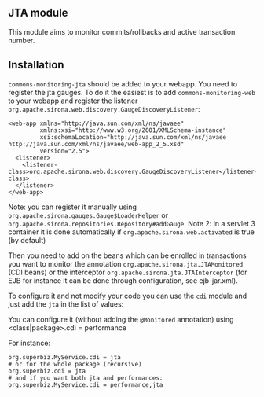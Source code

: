 <!---
Licensed to the Apache Software Foundation (ASF) under one
or more contributor license agreements.  See the NOTICE file
distributed with this work for additional information
regarding copyright ownership.  The ASF licenses this file
to you under the Apache License, Version 2.0 (the
"License"); you may not use this file except in compliance
with the License.  You may obtain a copy of the License at

  http://www.apache.org/licenses/LICENSE-2.0

Unless required by applicable law or agreed to in writing,
software distributed under the License is distributed on an
"AS IS" BASIS, WITHOUT WARRANTIES OR CONDITIONS OF ANY
KIND, either express or implied.  See the License for the
specific language governing permissions and limitations
under the License.
-->
## JTA module

This module aims to monitor commits/rollbacks and active transaction number.

## Installation

`commons-monitoring-jta` should be added to your webapp. You need to register the jta gauges. To do it the easiest is
to add `commons-monitoring-web` to your webapp and register the listener `org.apache.sirona.web.discovery.GaugeDiscoveryListener`:

    <web-app xmlns="http://java.sun.com/xml/ns/javaee"
             xmlns:xsi="http://www.w3.org/2001/XMLSchema-instance"
             xsi:schemaLocation="http://java.sun.com/xml/ns/javaee http://java.sun.com/xml/ns/javaee/web-app_2_5.xsd"
             version="2.5">
      <listener>
        <listener-class>org.apache.sirona.web.discovery.GaugeDiscoveryListener</listener-class>
      </listener>
    </web-app>

Note: you can register it manually using `org.apache.sirona.gauges.Gauge$LoaderHelper` or `org.apache.sirona.repositories.Repository#addGauge`.
Note 2: in a servlet 3 container it is done automatically if `org.apache.sirona.web.activated` is true (by default)

Then you need to add on the beans which can be enrolled in transactions you want to monitor the annotation
`org.apache.sirona.jta.JTAMonitored` (CDI beans) or the interceptor `org.apache.sirona.jta.JTAInterceptor`
(for EJB for instance it can be done through configuration, see ejb-jar.xml).

To configure it and not modify your code you can use the `cdi` module and just add the `jta` in the list of values:

You can configure it (without adding the `@Monitored` annotation) using <class|package>.cdi = performance

For instance:

```
org.superbiz.MyService.cdi = jta
# or for the whole package (recursive)
org.superbiz.cdi = jta
# and if you want both jta and performances:
org.superbiz.MyService.cdi = performance,jta
```
